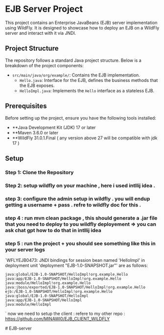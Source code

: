 # EJB Server Project

This project contains an Enterprise JavaBeans (EJB) server implementation using WildFly. It is designed to showcase how to deploy an EJB on a WildFly server and interact with it via JNDI.


## Project Structure

The repository follows a standard Java project structure. Below is a breakdown of the project components:

- `src/main/java/org/example/`: Contains the EJB implementation.
  - `Hello.java`: Interface for the EJB, defines the business methods that the EJB exposes.
  - `HelloImpl.java`: Implements the `Hello` interface as a stateless EJB.

## Prerequisites

Before setting up the project, ensure you have the following tools installed:

- **Java Development Kit (JDK) 17 or later
- **Maven 3.6.0 or later
- **WildFly 31.0.1.Final ( any version above 27 will be compatible with jdk 17  )
## Setup

### Step 1: Clone the Repository
### Step 2: setup wildfly on your machine , here i used intllij idea .
### step 3: configure the admin setup in wildfly . you will endup getting a username + pass . refre to wildfly doc for this . 
### step 4 : run mvn clean package , this should generate a .jar file that you need to deploy to you wildfly deployement => you can ask chat gpt how to do that in intllij idea 
### step 5 : run the project + you should see something like this in your server logs 
`WFLYEJB0473: JNDI bindings for session bean named 'HelloImpl' in deployment unit 'deployment "EJB-1.0-SNAPSHOT.jar"' are as follows:

	java:global/EJB-1.0-SNAPSHOT/HelloImpl!org.example.Hello
	java:app/EJB-1.0-SNAPSHOT/HelloImpl!org.example.Hello
	java:module/HelloImpl!org.example.Hello
	java:jboss/exported/EJB-1.0-SNAPSHOT/HelloImpl!org.example.Hello
	ejb:/EJB-1.0-SNAPSHOT/HelloImpl!org.example.Hello
	java:global/EJB-1.0-SNAPSHOT/HelloImpl
	java:app/EJB-1.0-SNAPSHOT/HelloImpl
	java:module/HelloImpl
`
now we need to setup the client :  refere to my other repo : https://github.com/MINAWI0/EJB_CLIENT_WILDFLY





#   E J B - s e r v e r  
 